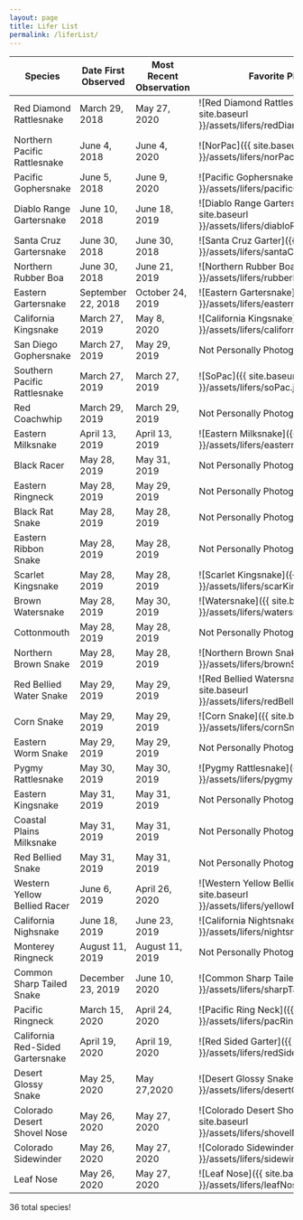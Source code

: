 ```yaml
---
layout: page
title: Lifer List
permalink: /liferList/
---
```

|Species|Date First Observed|Most Recent Observation|Favorite Picture|
|---|---|---|---|
|Red Diamond Rattlesnake|March 29, 2018|May 27, 2020|![Red Diamond Rattlesnake]({{ site.baseurl }}/assets/lifers/redDiamondRattle.jpg)|   
|Northern Pacific Rattlesnake|June 4, 2018|June 4, 2020|![NorPac]({{ site.baseurl }}/assets/lifers/norPac.jpg)|
|Pacific Gophersnake|June 5, 2018|June 9, 2020|![Pacific Gophersnake]({{ site.baseurl }}/assets/lifers/pacificGopher.jpg)|
|Diablo Range Gartersnake|June 10, 2018|June 18, 2019|![Diablo Range Gartersnake]({{ site.baseurl }}/assets/lifers/diabloRangeGarter.jpg)|
|Santa Cruz Gartersnake|June 30, 2018|June 30, 2018|![Santa Cruz Garter]({{ site.baseurl }}/assets/lifers/santaCruzGarter.jpg)|
|Northern Rubber Boa|June 30, 2018|June 21, 2019|![Northern Rubber Boa]({{ site.baseurl }}/assets/lifers/rubberBoa.jpg)|
|Eastern Gartersnake|September 22, 2018|October 24, 2019|![Eastern Gartersnake]({{ site.baseurl }}/assets/lifers/easternGarter.jpg)|
|California Kingsnake|March 27, 2019|May 8, 2020|![California Kingsnake]({{ site.baseurl }}/assets/lifers/californiaKingsnake.jpg)|
|San Diego Gophersnake|March 27, 2019|May 29, 2019|Not Personally Photographed|
|Southern Pacific Rattlesnake|March 27, 2019|March 27, 2019|![SoPac]({{ site.baseurl }}/assets/lifers/soPac.jpg)| 
|Red Coachwhip|March 29, 2019|March 29, 2019|Not Personally Photographed|
|Eastern Milksnake|April 13, 2019|April 13, 2019|![Eastern Milksnake]({{ site.baseurl }}/assets/lifers/easternMilk.jpg)|
|Black Racer|May 28, 2019|May 31, 2019|Not Personally Photographed|
|Eastern Ringneck|May 28, 2019|May 29, 2019|Not Personally Photographed|
|Black Rat Snake|May 28, 2019|May 28, 2019|Not Personally Photographed|
|Eastern Ribbon Snake|May 28, 2019|May 28, 2019|Not Personally Photographed|
|Scarlet Kingsnake|May 28, 2019|May 28, 2019|![Scarlet Kingsnake]({{ site.baseurl }}/assets/lifers/scarKing.jpg)|
|Brown Watersnake|May 28, 2019|May 30, 2019|![Watersnake]({{ site.baseurl }}/assets/lifers/watersnake.jpg)|
|Cottonmouth|May 28, 2019|May 28, 2019|Not Personally Photographed|
|Northern Brown Snake|May 28, 2019|May 28, 2019|![Northern Brown Snake]({{ site.baseurl }}/assets/lifers/brownSnake.jpg)|
|Red Bellied Water Snake|May 29, 2019|May 29, 2019|![Red Bellied Watersnake]({{ site.baseurl }}/assets/lifers/redBellyWatersnake.jpg)|
|Corn Snake|May 29, 2019|May 29, 2019|![Corn Snake]({{ site.baseurl }}/assets/lifers/cornSnake.jpg)|
|Eastern Worm Snake|May 29, 2019|May 29, 2019|Not Personally Photographed|
|Pygmy Rattlesnake|May 30, 2019|May 30, 2019|![Pygmy Rattlesnake]({{ site.baseurl }}/assets/lifers/pygmy.jpg)|
|Eastern Kingsnake|May 31, 2019|May 31, 2019|Not Personally Photographed|
|Coastal Plains Milksnake|May 31, 2019|May 31, 2019|Not Personally Photographed|
|Red Bellied Snake|May 31, 2019|May 31, 2019|Not Personally Photographed|
|Western Yellow Bellied Racer|June 6, 2019|April 26, 2020|![Western Yellow Bellied Racer]({{ site.baseurl }}/assets/lifers/yellowBellyRacer.jpg)|
|California Nighsnake|June 18, 2019|June 23, 2019|![California Nightsnake]({{ site.baseurl }}/assets/lifers/nightsnake.jpg)|
|Monterey Ringneck|August 11, 2019|August 11, 2019|Not Personally Photographed|
|Common Sharp Tailed Snake|December 23, 2019|June 10, 2020|![Common Sharp Tailed]({{ site.baseurl }}/assets/lifers/sharpTail.jpg)|
|Pacific Ringneck|March 15, 2020|April 24, 2020|![Pacific Ring Neck]({{ site.baseurl }}/assets/lifers/pacRing.jpg)|
|California Red-Sided Gartersnake|April 19, 2020|April 19, 2020|![Red Sided Garter]({{ site.baseurl }}/assets/lifers/redSidedGarter.jpg)|
|Desert Glossy Snake|May 25, 2020|May 27,2020|![Desert Glossy Snake]({{ site.baseurl }}/assets/lifers/desertGlossy.jpg)|
|Colorado Desert Shovel Nose|May 26, 2020|May 27, 2020|![Colorado Desert Shovel Nose]({{ site.baseurl }}/assets/lifers/shovelNose.jpg)|
|Colorado Sidewinder|May 26, 2020|May 27, 2020|![Colorado Sidewinder]({{ site.baseurl }}/assets/lifers/sidewinder.jpg)|
|Leaf Nose|May 26, 2020|May 27, 2020|![Leaf Nose]({{ site.baseurl }}/assets/lifers/leafNose.jpg)|

36 total species!